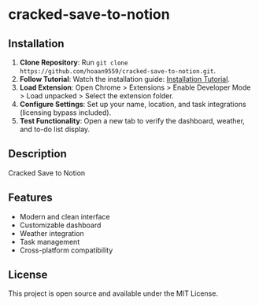 # cracked-save-to-notion

## Installation
1. **Clone Repository**: Run `git clone https://github.com/hoaan9559/cracked-save-to-notion.git`.
2. **Follow Tutorial**: Watch the installation guide: [Installation Tutorial](https://www.youtube.com/watch?v=yVvvA8kaIuk).
3. **Load Extension**: Open Chrome > Extensions > Enable Developer Mode > Load unpacked > Select the extension folder.
4. **Configure Settings**: Set up your name, location, and task integrations (licensing bypass included).
5. **Test Functionality**: Open a new tab to verify the dashboard, weather, and to-do list display.

## Description
Cracked Save to Notion

## Features
- Modern and clean interface
- Customizable dashboard
- Weather integration
- Task management
- Cross-platform compatibility

## License
This project is open source and available under the MIT License.